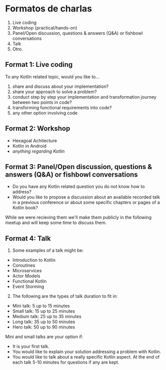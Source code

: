 # Formatos de charlas

1. Live coding
2. Workshop (practical/hands-on)
3. Panel/Open discussion, questions & answers (Q&A) or fishbowl conversations
4. Talk
5. Otro.

## Format 1: Live coding

To any Kotlin related topic, would you like to...

1) share and discuss about your implementation?
2) share your approach to solve a problem?
3) conduct step by step your implementation and transformation journey between two points in code?
4) transforming functional requirements into code?
5) any other option involving code

## Format 2: Workshop

- Hexagoal Achitecture
- Kotlin in Android
- _anything regarding Kotlin_


## Format 3: Panel/Open discussion, questions & answers (Q&A) or fishbowl conversations

- Do you have any Kotlin related question you do not know how to address?
- Would you like to propose a discussion about an available recorded talk in a previous conference or about some specific chapters or pages of a Kotlin book?

While we were recieving them we'll make them publicly in the following meetup and will keep some time to discuss them.

## Format 4: Talk

1. Some examples of a talk might be:

- Introduction to Kotlin
- Coroutines
- Microservices
- Actor Models
- Functional Kotlin
- Event Storming

2. The following are the types of talk duration to fit in:

- Mini talk: 5 up to 15 minutes
- Small talk: 15 up to 25 minutes
- Medium talk: 25 up to 35 minutes
- Long talk: 35 up to 50 minutes
- Hero talk: 50 up to 90 minutes

Mini and small talks are your option if:
- It is your first talk.
- You would like to explain your solution addressing a problem with Kotlin.
- You would like to talk about a really specific Kotlin aspect.
At the end of each talk 5-10 minutes for questions if any are kept.
